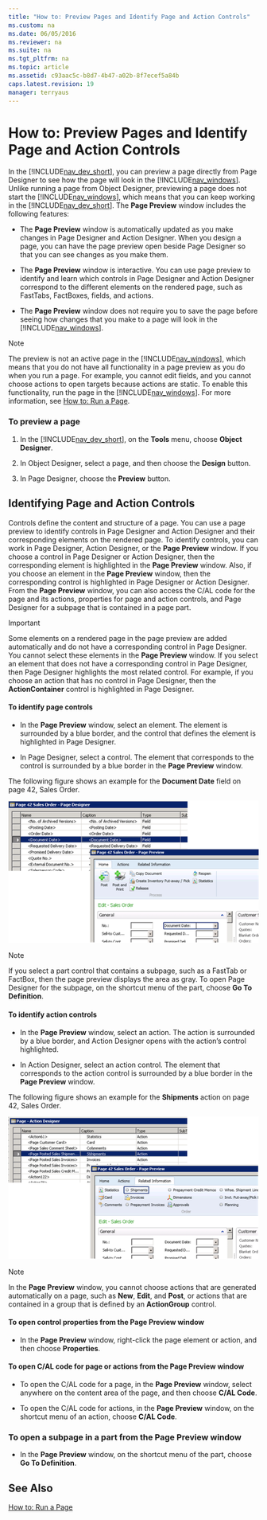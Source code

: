 ```yaml
---
title: "How to: Preview Pages and Identify Page and Action Controls"
ms.custom: na
ms.date: 06/05/2016
ms.reviewer: na
ms.suite: na
ms.tgt_pltfrm: na
ms.topic: article
ms.assetid: c93aac5c-b8d7-4b47-a02b-8f7ecef5a84b
caps.latest.revision: 19
manager: terryaus
---
```

# How to: Preview Pages and Identify Page and Action Controls
In the [!INCLUDE[nav_dev_short](includes/nav_dev_short_md.md)], you can preview a page directly from Page Designer to see how the page will look in the [!INCLUDE[nav_windows](includes/nav_windows_md.md)]. Unlike running a page from Object Designer, previewing a page does not start the [!INCLUDE[nav_windows](includes/nav_windows_md.md)], which means that you can keep working in the [!INCLUDE[nav_dev_short](includes/nav_dev_short_md.md)]. The **Page Preview** window includes the following features:  
  
-   The **Page Preview** window is automatically updated as you make changes in Page Designer and Action Designer. When you design a page, you can have the page preview open beside Page Designer so that you can see changes as you make them.  
  
-   The **Page Preview** window is interactive. You can use page preview to identify and learn which controls in Page Designer and Action Designer correspond to the different elements on the rendered page, such as FastTabs, FactBoxes, fields, and actions.  
  
-   The **Page Preview** window does not require you to save the page before seeing how changes that you make to a page will look in the [!INCLUDE[nav_windows](includes/nav_windows_md.md)].  
  
> [!NOTE]  
>  The preview is not an active page in the [!INCLUDE[nav_windows](includes/nav_windows_md.md)], which means that you do not have all functionality in a page preview as you do when you run a page. For example, you cannot edit fields, and you cannot choose actions to open targets because actions are static. To enable this functionality, run the page in the [!INCLUDE[nav_windows](includes/nav_windows_md.md)]. For more information, see [How to: Run a Page](../Topic/How%20to:%20Run%20a%20Page.md).  
  
### To preview a page  
  
1.  In the [!INCLUDE[nav_dev_short](includes/nav_dev_short_md.md)], on the **Tools** menu, choose **Object Designer**.  
  
2.  In Object Designer, select a page, and then choose the **Design** button.  
  
3.  In Page Designer, choose the **Preview** button.  
  
## Identifying Page and Action Controls  
 Controls define the content and structure of a page. You can use a page preview to identify controls in Page Designer and Action Designer and their corresponding elements on the rendered page. To identify controls, you can work in Page Designer, Action Designer, or the **Page Preview** window. If you choose a control in Page Designer or Action Designer, then the corresponding element is highlighted in the **Page Preview** window. Also, if you choose an element in the **Page Preview** window, then the corresponding control is highlighted in Page Designer or Action Designer. From the **Page Preview** window, you can also access the C\/AL code for the page and its actions, properties for page and action controls, and Page Designer for a subpage that is contained in a page part.  
  
> [!IMPORTANT]  
>  Some elements on a rendered page in the page preview are added automatically and do not have a corresponding control in Page Designer. You cannot select these elements in the **Page Preview** window. If you select an element that does not have a corresponding control in Page Designer, then Page Designer highlights the most related control. For example, if you choose an action that has no control in Page Designer, then the **ActionContainer** control is highlighted in Page Designer.  
  
#### To identify page controls  
  
-   In the **Page Preview** window, select an element. The element is surrounded by a blue border, and the control that defines the element is highlighted in Page Designer.  
  
-   In Page Designer, select a control. The element that corresponds to the control is surrounded by a blue border in the **Page Preview** window.  
  
 The following figure shows an example for the **Document Date** field on page 42, Sales Order.  
  
 ![Page designer and preview with marked field](media/NAV_PagePreview_PageControls.png "NAV\_PagePreview\_PageControls")  
  
> [!NOTE]  
>  If you select a part control that contains a subpage, such as a FastTab or FactBox, then the page preview displays the area as gray. To open Page Designer for the subpage, on the shortcut menu of the part, choose **Go To Definition**.  
  
#### To identify action controls  
  
-   In the **Page Preview** window, select an action. The action is surrounded by a blue border, and Action Designer opens with the action’s control highlighted.  
  
-   In Action Designer, select an action control. The element that corresponds to the action control is surrounded by a blue border in the **Page Preview** window.  
  
 The following figure shows an example for the **Shipments** action on page 42, Sales Order.  
  
 ![Action designer and preview with selected action](media/NAV_PagePreview_ActionControl.png "NAV\_PagePreview\_ActionControl")  
  
> [!NOTE]  
>  In the **Page Preview** window, you cannot choose actions that are generated automatically on a page, such as **New**, **Edit**, and **Post**, or actions that are contained in a group that is defined by an **ActionGroup** control.  
  
#### To open control properties from the Page Preview window  
  
-   In the **Page Preview** window, right\-click the page element or action, and then choose **Properties**.  
  
#### To open C\/AL code for page or actions from the Page Preview window  
  
-   To open the C\/AL code for a page, in the **Page Preview** window, select anywhere on the content area of the page, and then choose **C\/AL Code**.  
  
-   To open the C\/AL code for actions, in the **Page Preview** window, on the shortcut menu of an action, choose **C\/AL Code**.  
  
###  <a name="OpenSubPage"></a> To open a subpage in a part from the Page Preview window  
  
-   In the **Page Preview** window, on the shortcut menu of the part, choose **Go To Definition**.  
  
## See Also  
 [How to: Run a Page](../Topic/How%20to:%20Run%20a%20Page.md)
